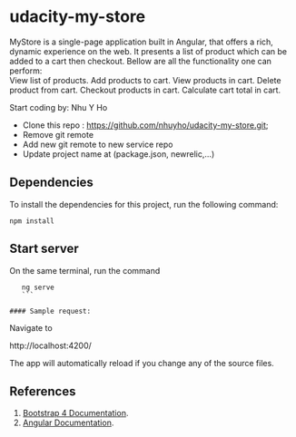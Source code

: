 

# udacity-my-store
MyStore is a single-page application built in Angular, that offers a rich, dynamic experience on the web. It presents a list of product which can be added to a cart then checkout. Bellow are all the functionality one can perform:  
View list of products.
Add products to cart.
View products in cart.
Delete product from cart.
Checkout products in cart.
Calculate cart total in cart.

Start coding by: Nhu Y Ho 

- Clone this repo : https://github.com/nhuyho/udacity-my-store.git;
- Remove git remote
- Add new git remote to new service repo
- Update project name at (package.json, newrelic,...)

## Dependencies 

To install the dependencies for this project, run the following command: 
```
npm install
```

## Start server
On the same terminal, run the command
   ```
      ng serve
      ```

#### Sample request:
```
Navigate to 

http://localhost:4200/

 The app will automatically reload if you change any of the source files.

## References

1. [Bootstrap 4 Documentation](https://getbootstrap.com/docs/4.1/getting-started/introduction/). 
2. [Angular Documentation](https://angular.io/docs). 


